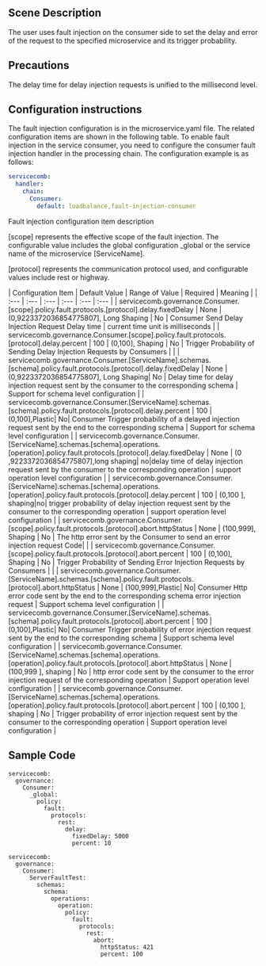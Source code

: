 ## Scene Description

The user uses fault injection on the consumer side to set the delay and error of the request to the specified microservice and its trigger probability.

## Precautions

The delay time for delay injection requests is unified to the millisecond level.

## Configuration instructions

The fault injection configuration is in the microservice.yaml file. The related configuration items are shown in the following table. To enable fault injection in the service consumer, you need to configure the consumer fault injection handler in the processing chain. The configuration example is as follows:

```yaml
servicecomb:
  handler:
    chain:
      Consumer:
        default: loadbalance,fault-injection-consumer
```

Fault injection configuration item description

\[scope\] represents the effective scope of the fault injection. The configurable value includes the global configuration \_global or the service name of the microservice \[ServiceName\].

\[protocol\] represents the communication protocol used, and configurable values ​​include rest or highway.

| Configuration Item | Default Value | Range of Value | Required | Meaning |
| :--- | :--- | :--- | :--- | :--- | :--- |
| servicecomb.governance.Consumer.\[scope\].policy.fault.protocols.\[protocol\].delay.fixedDelay | None | \(0,9223372036854775807\], Long Shaping | No | Consumer Send Delay Injection Request Delay time | current time unit is milliseconds |
| servicecomb.governance.Consumer.\[scope\].policy.fault.protocols.\[protocol\].delay.percent | 100 | \(0,100\], Shaping | No | Trigger Probability of Sending Delay Injection Requests by Consumers | |
| servicecomb.governance.Consumer.\[ServiceName\].schemas.\[schema\].policy.fault.protocols.\[protocol\].delay.fixedDelay | None | \(0,9223372036854775807\], Long Shaping| No | Delay time for delay injection request sent by the consumer to the corresponding schema | Support for schema level configuration |
| servicecomb.governance.Consumer.\[ServiceName\].schemas.\[schema\].policy.fault.protocols.\[protocol\].delay.percent | 100 | \(0,100\],Plastic| No| Consumer Trigger probability of a delayed injection request sent by the end to the corresponding schema | Support for schema level configuration |
| servicecomb.governance.Consumer.\[ServiceName\].schemas.\[schema\].operations.\[operation\].policy.fault.protocols.\[protocol\].delay.fixedDelay | None | \(0 ,9223372036854775807\],long shaping| no|delay time of delay injection request sent by the consumer to the corresponding operation | support operation level configuration |
| servicecomb.governance.Consumer.\[ServiceName\].schemas.\[schema\].operations.\[operation\].policy.fault.protocols.\[protocol\].delay.percent | 100 | \(0,100 \], shaping|no| trigger probability of delay injection request sent by the consumer to the corresponding operation | support operation level configuration |
| servicecomb.governance.Consumer.\[scope\].policy.fault.protocols.\[protocol\].abort.httpStatus | None | \(100,999\], Shaping | No | The http error sent by the Consumer to send an error injection request Code| |
| servicecomb.governance.Consumer.\[scope\].policy.fault.protocols.\[protocol\].abort.percent | 100 | \(0,100\], Shaping | No | Trigger Probability of Sending Error Injection Requests by Consumers | |
| servicecomb.governance.Consumer.\[ServiceName\].schemas.\[schema\].policy.fault.protocols.\[protocol\].abort.httpStatus | None | \(100,999\],Plastic| No| Consumer Http error code sent by the end to the corresponding schema error injection request | Support schema level configuration |
| servicecomb.governance.Consumer.\[ServiceName\].schemas.\[schema\].policy.fault.protocols.\[protocol\].abort.percent | 100 | \(0,100\],Plastic| No| Consumer Trigger probability of error injection request sent by the end to the corresponding schema | Support schema level configuration |
| servicecomb.governance.Consumer.\[ServiceName\].schemas.\[schema\].operations.\[operation\].policy.fault.protocols.\[protocol\].abort.httpStatus | None | \(100,999 \], shaping | No | http error code sent by the consumer to the error injection request of the corresponding operation | Support operation level configuration |
| servicecomb.governance.Consumer.\[ServiceName\].schemas.\[schema\].operations.\[operation\].policy.fault.protocols.\[protocol\].abort.percent | 100 | \(0,100 \], shaping | No | Trigger probability of error injection request sent by the consumer to the corresponding operation | Support operation level configuration |

## Sample Code

```
servicecomb:
  governance:
    Consumer:
      _global:
        policy:
          fault:
            protocols:
              rest:
                delay:
                  fixedDelay: 5000
                  percent: 10
```

```
servicecomb:
  governance:
    Consumer:
      ServerFaultTest:
        schemas:
          schema:
            operations:
              operation:
                policy:
                  fault:
                    protocols:
                      rest:
                        abort:
                          httpStatus: 421
                          percent: 100
```
